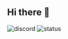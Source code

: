 ## Hi there 👋

![discord](https://img.shields.io/badge/Contact_me-discord?style=for-the-badge&logo=discord&logoColor=FFFFFF&labelColor=35865F2&color=%235865F2&link=https%3A%2F%2Fdiscord.com%2Fusers%2F485987127809671168)
![status](https://api.statusbadges.me/badge/status/485987127809671168?simple=true&style=for-the-badge&label=I%20am%20currently&labelColor=gray&color=gray)
<!--
**Akiisqt/Akiisqt** is a ✨ _special_ ✨ repository because its `README.md` (this file) appears on your GitHub profile.

Here are some ideas to get you started:

- 🔭 I’m currently working on ...
- 🌱 I’m currently learning ...
- 👯 I’m looking to collaborate on ...
- 🤔 I’m looking for help with ...
- 💬 Ask me about ...
- 📫 How to reach me: ...
- 😄 Pronouns: ...
- ⚡ Fun fact: ...
-->
